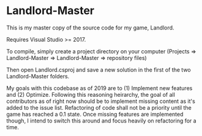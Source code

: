 # Landlord-Master
This is my master copy of the source code for my game, Landlord.

Requires Visual Studio >= 2017.

To compile, simply create a project directory on your computer (Projects => Landlord-Master => Landlord-Master => repository files)

Then open Landlord.csproj and save a new solution in the first of the two Landlord-Master folders.

My goals with this codebase as of 2019 are to (1) Implement new features and (2) Optimize.
Following this reasoning heirarchy, the goal of all contributors as of right now should be to implement missing content as it's added to the issue list. Refactoring of code shall not be a priority until the game has reached a 0.1 state. Once missing features are implemented though, I intend to switch this around and focus heavily on refactoring for a time.
